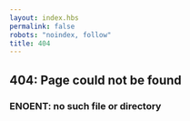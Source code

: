 ```yaml
---
layout: index.hbs
permalink: false
robots: "noindex, follow"
title: 404
---
```

## 404: Page could not be found
### ENOENT: no such file or directory
